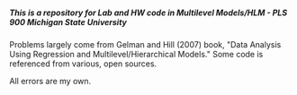 ##### This is a repository  for Lab and HW code in Multilevel Models/HLM - PLS 900 Michigan State University

Problems largely come from Gelman and Hill (2007) book, "Data Analysis Using Regression and Multilevel/Hierarchical Models." Some code is referenced from various, open sources. 

All errors are my own. 
